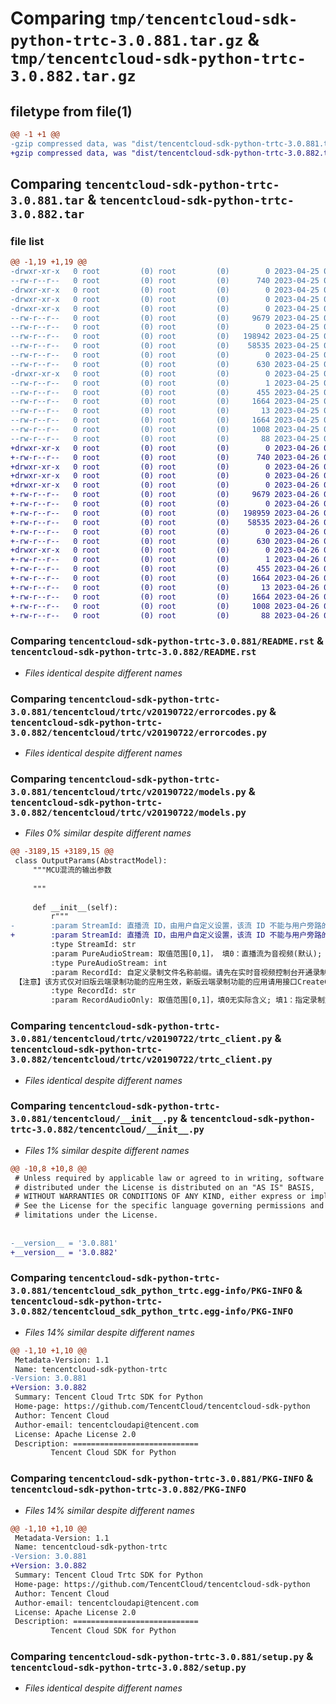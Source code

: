 # Comparing `tmp/tencentcloud-sdk-python-trtc-3.0.881.tar.gz` & `tmp/tencentcloud-sdk-python-trtc-3.0.882.tar.gz`

## filetype from file(1)

```diff
@@ -1 +1 @@
-gzip compressed data, was "dist/tencentcloud-sdk-python-trtc-3.0.881.tar", last modified: Tue Apr 25 00:59:54 2023, max compression
+gzip compressed data, was "dist/tencentcloud-sdk-python-trtc-3.0.882.tar", last modified: Wed Apr 26 03:58:47 2023, max compression
```

## Comparing `tencentcloud-sdk-python-trtc-3.0.881.tar` & `tencentcloud-sdk-python-trtc-3.0.882.tar`

### file list

```diff
@@ -1,19 +1,19 @@
-drwxr-xr-x   0 root         (0) root         (0)        0 2023-04-25 00:59:54.000000 tencentcloud-sdk-python-trtc-3.0.881/
--rw-r--r--   0 root         (0) root         (0)      740 2023-04-25 00:59:54.000000 tencentcloud-sdk-python-trtc-3.0.881/README.rst
-drwxr-xr-x   0 root         (0) root         (0)        0 2023-04-25 00:59:54.000000 tencentcloud-sdk-python-trtc-3.0.881/tencentcloud/
-drwxr-xr-x   0 root         (0) root         (0)        0 2023-04-25 00:59:54.000000 tencentcloud-sdk-python-trtc-3.0.881/tencentcloud/trtc/
-drwxr-xr-x   0 root         (0) root         (0)        0 2023-04-25 00:59:54.000000 tencentcloud-sdk-python-trtc-3.0.881/tencentcloud/trtc/v20190722/
--rw-r--r--   0 root         (0) root         (0)     9679 2023-04-25 00:59:54.000000 tencentcloud-sdk-python-trtc-3.0.881/tencentcloud/trtc/v20190722/errorcodes.py
--rw-r--r--   0 root         (0) root         (0)        0 2023-04-25 00:59:54.000000 tencentcloud-sdk-python-trtc-3.0.881/tencentcloud/trtc/v20190722/__init__.py
--rw-r--r--   0 root         (0) root         (0)   198942 2023-04-25 00:59:54.000000 tencentcloud-sdk-python-trtc-3.0.881/tencentcloud/trtc/v20190722/models.py
--rw-r--r--   0 root         (0) root         (0)    58535 2023-04-25 00:59:54.000000 tencentcloud-sdk-python-trtc-3.0.881/tencentcloud/trtc/v20190722/trtc_client.py
--rw-r--r--   0 root         (0) root         (0)        0 2023-04-25 00:59:54.000000 tencentcloud-sdk-python-trtc-3.0.881/tencentcloud/trtc/__init__.py
--rw-r--r--   0 root         (0) root         (0)      630 2023-04-25 00:59:54.000000 tencentcloud-sdk-python-trtc-3.0.881/tencentcloud/__init__.py
-drwxr-xr-x   0 root         (0) root         (0)        0 2023-04-25 00:59:54.000000 tencentcloud-sdk-python-trtc-3.0.881/tencentcloud_sdk_python_trtc.egg-info/
--rw-r--r--   0 root         (0) root         (0)        1 2023-04-25 00:59:54.000000 tencentcloud-sdk-python-trtc-3.0.881/tencentcloud_sdk_python_trtc.egg-info/dependency_links.txt
--rw-r--r--   0 root         (0) root         (0)      455 2023-04-25 00:59:54.000000 tencentcloud-sdk-python-trtc-3.0.881/tencentcloud_sdk_python_trtc.egg-info/SOURCES.txt
--rw-r--r--   0 root         (0) root         (0)     1664 2023-04-25 00:59:54.000000 tencentcloud-sdk-python-trtc-3.0.881/tencentcloud_sdk_python_trtc.egg-info/PKG-INFO
--rw-r--r--   0 root         (0) root         (0)       13 2023-04-25 00:59:54.000000 tencentcloud-sdk-python-trtc-3.0.881/tencentcloud_sdk_python_trtc.egg-info/top_level.txt
--rw-r--r--   0 root         (0) root         (0)     1664 2023-04-25 00:59:54.000000 tencentcloud-sdk-python-trtc-3.0.881/PKG-INFO
--rw-r--r--   0 root         (0) root         (0)     1008 2023-04-25 00:59:54.000000 tencentcloud-sdk-python-trtc-3.0.881/setup.py
--rw-r--r--   0 root         (0) root         (0)       88 2023-04-25 00:59:54.000000 tencentcloud-sdk-python-trtc-3.0.881/setup.cfg
+drwxr-xr-x   0 root         (0) root         (0)        0 2023-04-26 03:58:47.000000 tencentcloud-sdk-python-trtc-3.0.882/
+-rw-r--r--   0 root         (0) root         (0)      740 2023-04-26 03:58:47.000000 tencentcloud-sdk-python-trtc-3.0.882/README.rst
+drwxr-xr-x   0 root         (0) root         (0)        0 2023-04-26 03:58:47.000000 tencentcloud-sdk-python-trtc-3.0.882/tencentcloud/
+drwxr-xr-x   0 root         (0) root         (0)        0 2023-04-26 03:58:47.000000 tencentcloud-sdk-python-trtc-3.0.882/tencentcloud/trtc/
+drwxr-xr-x   0 root         (0) root         (0)        0 2023-04-26 03:58:47.000000 tencentcloud-sdk-python-trtc-3.0.882/tencentcloud/trtc/v20190722/
+-rw-r--r--   0 root         (0) root         (0)     9679 2023-04-26 03:58:47.000000 tencentcloud-sdk-python-trtc-3.0.882/tencentcloud/trtc/v20190722/errorcodes.py
+-rw-r--r--   0 root         (0) root         (0)        0 2023-04-26 03:58:47.000000 tencentcloud-sdk-python-trtc-3.0.882/tencentcloud/trtc/v20190722/__init__.py
+-rw-r--r--   0 root         (0) root         (0)   198959 2023-04-26 03:58:47.000000 tencentcloud-sdk-python-trtc-3.0.882/tencentcloud/trtc/v20190722/models.py
+-rw-r--r--   0 root         (0) root         (0)    58535 2023-04-26 03:58:47.000000 tencentcloud-sdk-python-trtc-3.0.882/tencentcloud/trtc/v20190722/trtc_client.py
+-rw-r--r--   0 root         (0) root         (0)        0 2023-04-26 03:58:47.000000 tencentcloud-sdk-python-trtc-3.0.882/tencentcloud/trtc/__init__.py
+-rw-r--r--   0 root         (0) root         (0)      630 2023-04-26 03:58:47.000000 tencentcloud-sdk-python-trtc-3.0.882/tencentcloud/__init__.py
+drwxr-xr-x   0 root         (0) root         (0)        0 2023-04-26 03:58:47.000000 tencentcloud-sdk-python-trtc-3.0.882/tencentcloud_sdk_python_trtc.egg-info/
+-rw-r--r--   0 root         (0) root         (0)        1 2023-04-26 03:58:47.000000 tencentcloud-sdk-python-trtc-3.0.882/tencentcloud_sdk_python_trtc.egg-info/dependency_links.txt
+-rw-r--r--   0 root         (0) root         (0)      455 2023-04-26 03:58:47.000000 tencentcloud-sdk-python-trtc-3.0.882/tencentcloud_sdk_python_trtc.egg-info/SOURCES.txt
+-rw-r--r--   0 root         (0) root         (0)     1664 2023-04-26 03:58:47.000000 tencentcloud-sdk-python-trtc-3.0.882/tencentcloud_sdk_python_trtc.egg-info/PKG-INFO
+-rw-r--r--   0 root         (0) root         (0)       13 2023-04-26 03:58:47.000000 tencentcloud-sdk-python-trtc-3.0.882/tencentcloud_sdk_python_trtc.egg-info/top_level.txt
+-rw-r--r--   0 root         (0) root         (0)     1664 2023-04-26 03:58:47.000000 tencentcloud-sdk-python-trtc-3.0.882/PKG-INFO
+-rw-r--r--   0 root         (0) root         (0)     1008 2023-04-26 03:58:47.000000 tencentcloud-sdk-python-trtc-3.0.882/setup.py
+-rw-r--r--   0 root         (0) root         (0)       88 2023-04-26 03:58:47.000000 tencentcloud-sdk-python-trtc-3.0.882/setup.cfg
```

### Comparing `tencentcloud-sdk-python-trtc-3.0.881/README.rst` & `tencentcloud-sdk-python-trtc-3.0.882/README.rst`

 * *Files identical despite different names*

### Comparing `tencentcloud-sdk-python-trtc-3.0.881/tencentcloud/trtc/v20190722/errorcodes.py` & `tencentcloud-sdk-python-trtc-3.0.882/tencentcloud/trtc/v20190722/errorcodes.py`

 * *Files identical despite different names*

### Comparing `tencentcloud-sdk-python-trtc-3.0.881/tencentcloud/trtc/v20190722/models.py` & `tencentcloud-sdk-python-trtc-3.0.882/tencentcloud/trtc/v20190722/models.py`

 * *Files 0% similar despite different names*

```diff
@@ -3189,15 +3189,15 @@
 class OutputParams(AbstractModel):
     """MCU混流的输出参数
 
     """
 
     def __init__(self):
         r"""
-        :param StreamId: 直播流 ID，由用户自定义设置，该流 ID 不能与用户旁路的流 ID 相同。
+        :param StreamId: 直播流 ID，由用户自定义设置，该流 ID 不能与用户旁路的流 ID 相同，限制64字节。
         :type StreamId: str
         :param PureAudioStream: 取值范围[0,1]， 填0：直播流为音视频(默认); 填1：直播流为纯音频
         :type PureAudioStream: int
         :param RecordId: 自定义录制文件名称前缀。请先在实时音视频控制台开通录制功能，https://cloud.tencent.com/document/product/647/50768。
 【注意】该方式仅对旧版云端录制功能的应用生效，新版云端录制功能的应用请用接口CreateCloudRecording发起录制。新、旧云端录制类型判断方式请见：https://cloud.tencent.com/document/product/647/50768#record
         :type RecordId: str
         :param RecordAudioOnly: 取值范围[0,1]，填0无实际含义; 填1：指定录制文件格式为mp3。此参数不建议使用，建议在实时音视频控制台配置纯音频录制模板。
```

### Comparing `tencentcloud-sdk-python-trtc-3.0.881/tencentcloud/trtc/v20190722/trtc_client.py` & `tencentcloud-sdk-python-trtc-3.0.882/tencentcloud/trtc/v20190722/trtc_client.py`

 * *Files identical despite different names*

### Comparing `tencentcloud-sdk-python-trtc-3.0.881/tencentcloud/__init__.py` & `tencentcloud-sdk-python-trtc-3.0.882/tencentcloud/__init__.py`

 * *Files 1% similar despite different names*

```diff
@@ -10,8 +10,8 @@
 # Unless required by applicable law or agreed to in writing, software
 # distributed under the License is distributed on an "AS IS" BASIS,
 # WITHOUT WARRANTIES OR CONDITIONS OF ANY KIND, either express or implied.
 # See the License for the specific language governing permissions and
 # limitations under the License.
 
 
-__version__ = '3.0.881'
+__version__ = '3.0.882'
```

### Comparing `tencentcloud-sdk-python-trtc-3.0.881/tencentcloud_sdk_python_trtc.egg-info/PKG-INFO` & `tencentcloud-sdk-python-trtc-3.0.882/tencentcloud_sdk_python_trtc.egg-info/PKG-INFO`

 * *Files 14% similar despite different names*

```diff
@@ -1,10 +1,10 @@
 Metadata-Version: 1.1
 Name: tencentcloud-sdk-python-trtc
-Version: 3.0.881
+Version: 3.0.882
 Summary: Tencent Cloud Trtc SDK for Python
 Home-page: https://github.com/TencentCloud/tencentcloud-sdk-python
 Author: Tencent Cloud
 Author-email: tencentcloudapi@tencent.com
 License: Apache License 2.0
 Description: ============================
         Tencent Cloud SDK for Python
```

### Comparing `tencentcloud-sdk-python-trtc-3.0.881/PKG-INFO` & `tencentcloud-sdk-python-trtc-3.0.882/PKG-INFO`

 * *Files 14% similar despite different names*

```diff
@@ -1,10 +1,10 @@
 Metadata-Version: 1.1
 Name: tencentcloud-sdk-python-trtc
-Version: 3.0.881
+Version: 3.0.882
 Summary: Tencent Cloud Trtc SDK for Python
 Home-page: https://github.com/TencentCloud/tencentcloud-sdk-python
 Author: Tencent Cloud
 Author-email: tencentcloudapi@tencent.com
 License: Apache License 2.0
 Description: ============================
         Tencent Cloud SDK for Python
```

### Comparing `tencentcloud-sdk-python-trtc-3.0.881/setup.py` & `tencentcloud-sdk-python-trtc-3.0.882/setup.py`

 * *Files identical despite different names*

